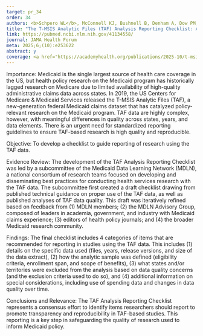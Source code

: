 ```yaml
---
target: pr_34
order: 34
authors: <b>Schpero WL</b>, McConnell KJ, Bushnell B, Denham A, Dow PM, Kapadia SN, Lindner SR, Samples H, Shea L, Watson K, Gordon SH
title: "The T-MSIS Analytic Files (TAF) Analysis Reporting Checklist: A Guide for Research Using Medicaid Claims Data"
link: https://pubmed.ncbi.nlm.nih.gov/41134558/
journal: JAMA Health Forum
meta: 2025;6;(10):e253622
abstract: y
coverage: <a href="https://academyhealth.org/publications/2025-10/t-msis-analytic-files-taf-analysis-reporting-checklist" target="_blank">AcademyHealth</a>
---
```

Importance: Medicaid is the single largest source of health care coverage in the US, but health policy research on the Medicaid program has historically lagged research on Medicare due to limited availability of high-quality administrative claims data across states. In 2019, the US Centers for Medicare & Medicaid Services released the T-MSIS Analytic Files (TAF), a new-generation federal Medicaid claims dataset that has catalyzed policy-relevant research on the Medicaid program. TAF data are highly complex, however, with meaningful differences in quality across states, years, and data elements. There is an urgent need for standardized reporting guidelines to ensure TAF-based research is high quality and reproducible.

Objective: To develop a checklist to guide reporting of research using the TAF data.

Evidence Review: The development of the TAF Analysis Reporting Checklist was led by a subcommittee of the Medicaid Data Learning Network (MDLN), a national consortium of research teams focused on developing and disseminating best practices for conducting health services research with the TAF data. The subcommittee first created a draft checklist drawing from published technical guidance on proper use of the TAF data, as well as published analyses of TAF data quality. This draft was iteratively refined based on feedback from (1) MDLN members; (2) the MDLN Advisory Group, composed of leaders in academia, government, and industry with Medicaid claims experience; (3) editors of health policy journals; and (4) the broader Medicaid research community.

Findings: The final checklist includes 4 categories of items that are recommended for reporting in studies using the TAF data. This includes (1) details on the specific data used (files, years, release versions, and size of the data extract), (2) how the analytic sample was defined (eligibility criteria, enrollment span, and scope of benefits), (3) what states and/or territories were excluded from the analysis based on data quality concerns (and the exclusion criteria used to do so), and (4) additional information on special considerations, including use of spending data and changes in data quality over time.

Conclusions and Relevance: The TAF Analysis Reporting Checklist represents a consensus effort to identify items researchers should report to promote transparency and reproducibility in TAF-based studies. This reporting is a key step in safeguarding the quality of research used to inform Medicaid policy.
